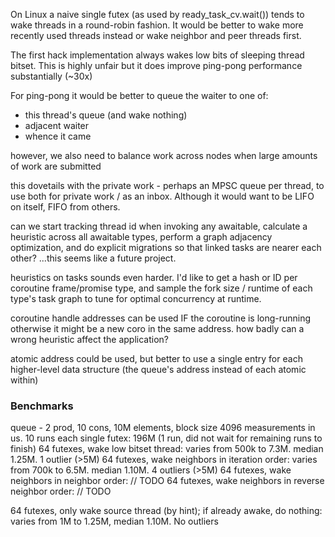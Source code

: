 On Linux a naive single futex (as used by ready_task_cv.wait()) tends
to wake threads in a round-robin fashion.
It would be better to wake more recently used threads instead or wake
neighbor and peer threads first.

The first hack implementation always wakes low bits of sleeping thread bitset.
This is highly unfair but it does improve ping-pong performance substantially (~30x)

For ping-pong it would be better to queue the waiter to one of:
- this thread's queue (and wake nothing)
- adjacent waiter
- whence it came

however, we also need to balance work across nodes when large amounts of
work are submitted

this dovetails with the private work - perhaps an MPSC queue per thread, to
use both for private work / as an inbox. Although it would want to be LIFO
on itself, FIFO from others.

can we start tracking thread id when invoking any awaitable, calculate a
heuristic across all awaitable types, perform a graph adjacency
optimization, and do explicit migrations so that linked tasks are nearer
each other? ...this seems like a future project.

heuristics on tasks sounds even harder.
I'd like to get a hash or ID per coroutine frame/promise type, and
sample the fork size / runtime of each type's task graph to tune for
optimal concurrency at runtime.

coroutine handle addresses can be used IF the coroutine is long-running
otherwise it might be a new coro in the same address. how badly can
a wrong heuristic affect the application?

atomic address could be used, but better to use a single entry for each
higher-level data structure (the queue's address instead of each atomic within)


### Benchmarks
queue - 2 prod, 10 cons, 10M elements, block size 4096
measurements in us. 10 runs each
single futex:
196M (1 run, did not wait for remaining runs to finish)
64 futexes, wake low bitset thread:
varies from 500k  to 7.3M. median 1.25M. 1 outlier (>5M)
64 futexes, wake neighbors in iteration order:
varies from 700k to 6.5M. median 1.10M. 4 outliers (>5M)
64 futexes, wake neighbors in neighbor order:
// TODO
64 futexes, wake neighbors in reverse neighbor order:
// TODO

64 futexes, only wake source thread (by hint); if already awake, do nothing:
varies from 1M to 1.25M, median 1.10M. No outliers